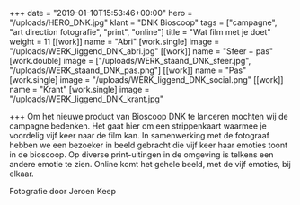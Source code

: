 +++
date = "2019-01-10T15:53:46+00:00"
hero = "/uploads/HERO_DNK.jpg"
klant = "DNK Bioscoop"
tags = ["campagne", "art direction fotografie", "print", "online"]
title = "Wat film met je doet"
weight = 11
[[work]]
name = "Abri"
[work.single]
image = "/uploads/WERK_liggend_DNK_abri.jpg"
[[work]]
name = "Sfeer + pas"
[work.double]
image = ["/uploads/WERK_staand_DNK_sfeer.jpg", "/uploads/WERK_staand_DNK_pas.png"]
[[work]]
name = "Pas"
[work.single]
image = "/uploads/WERK_liggend_DNK_social.png"
[[work]]
name = "Krant"
[work.single]
image = "/uploads/WERK_liggend_DNK_krant.jpg"

+++
Om het nieuwe product van Bioscoop DNK te lanceren mochten wij de campagne bedenken. Het gaat hier om een strippenkaart waarmee je voordelig vijf keer naar de film kan. In samenwerking met de fotograaf hebben we een bezoeker in beeld gebracht die vijf keer haar emoties toont in de bioscoop. Op diverse print-uitingen in de omgeving is telkens een andere emotie te zien. Online komt het gehele beeld, met de vijf emoties, bij elkaar.

Fotografie door Jeroen Keep
